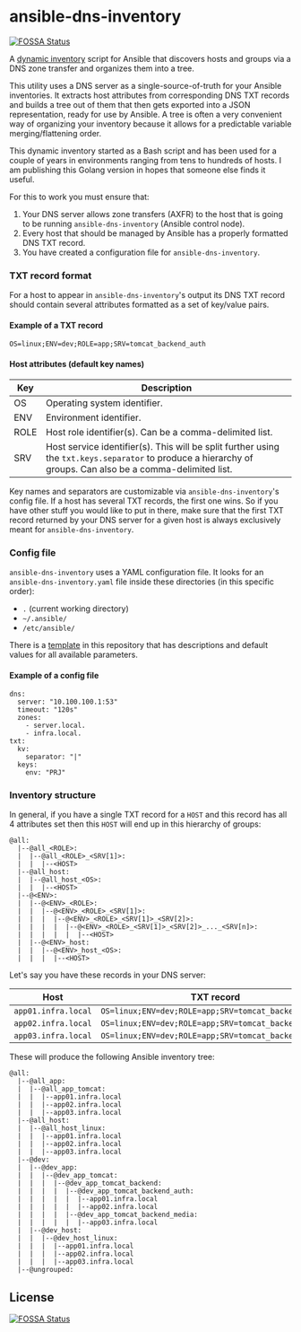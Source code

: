 # ansible-dns-inventory
[![FOSSA Status](https://app.fossa.com/api/projects/git%2Bgithub.com%2FNeonSludge%2Fansible-dns-inventory.svg?type=shield)](https://app.fossa.com/projects/git%2Bgithub.com%2FNeonSludge%2Fansible-dns-inventory?ref=badge_shield)


A [dynamic inventory](https://docs.ansible.com/ansible/latest/user_guide/intro_dynamic_inventory.html) script for Ansible that discovers hosts and groups via a DNS zone transfer and organizes them into a tree.

This utility uses a DNS server as a single-source-of-truth for your Ansible inventories. It extracts host attributes from corresponding DNS TXT records and builds a tree out of them that then gets exported into a JSON representation, ready for use by Ansible. A tree is often a very convenient way of organizing your inventory because it allows for a predictable variable merging/flattening order.

This dynamic inventory started as a Bash script and has been used for a couple of years in environments ranging from tens to hundreds of hosts. I am publishing this Golang version in hopes that someone else finds it useful.

For this to work you must ensure that:

1. Your DNS server allows zone transfers (AXFR) to the host that is going to be running `ansible-dns-inventory` (Ansible control node).
2. Every host that should be managed by Ansible has a properly formatted DNS TXT record.
3. You have created a configuration file for `ansible-dns-inventory`.

### TXT record format
For a host to appear in `ansible-dns-inventory`'s output its DNS TXT record should contain several attributes formatted as a set of key/value pairs.

#### Example of a TXT record
```
OS=linux;ENV=dev;ROLE=app;SRV=tomcat_backend_auth
```

#### Host attributes (default key names)
| Key  | Description                                                                                                                                                 |
| ---- | ----------------------------------------------------------------------------------------------------------------------------------------------------------- |
| OS   | Operating system identifier.                                                                                                                                |
| ENV  | Environment identifier.                                                                                                                                     |
| ROLE | Host role identifier(s). Can be a comma-delimited list.                                                                                                     |
| SRV  | Host service identifier(s). This will be split further using the `txt.keys.separator` to produce a hierarchy of groups. Can also be a comma-delimited list. |

Key names and separators are customizable via `ansible-dns-inventory`'s config file.
If a host has several TXT records, the first one wins. So if you have other stuff you would like to put in there, make sure that the first TXT record returned by your DNS server for a given host is always exclusively meant for `ansible-dns-inventory`.

### Config file

`ansible-dns-inventory` uses a YAML configuration file. It looks for an `ansible-dns-inventory.yaml` file inside these directories (in this specific order):

* `.` (current working directory)
* `~/.ansible/`
* `/etc/ansible/`

There is a [template](config/ansible-dns-inventory.yaml) in this repository that has descriptions and default values for all available parameters.

#### Example of a config file
```
dns:
  server: "10.100.100.1:53"
  timeout: "120s"
  zones:
    - server.local.
    - infra.local.
txt:
  kv:
    separator: "|"
  keys:
    env: "PRJ"

```

### Inventory structure

In general, if you have a single TXT record for a `HOST` and this record has all 4 attributes set then this `HOST` will end up in this hierarchy of groups:

```
@all:
  |--@all_<ROLE>:
  |  |--@all_<ROLE>_<SRV[1]>:
  |  |  |--<HOST>
  |--@all_host:
  |  |--@all_host_<OS>:
  |  |  |--<HOST>
  |--@<ENV>:
  |  |--@<ENV>_<ROLE>:
  |  |  |--@<ENV>_<ROLE>_<SRV[1]>:
  |  |  |  |--@<ENV>_<ROLE>_<SRV[1]>_<SRV[2]>:
  |  |  |  |  |--@<ENV>_<ROLE>_<SRV[1]>_<SRV[2]>_..._<SRV[n]>:
  |  |  |  |  |  |--<HOST>
  |  |--@<ENV>_host:
  |  |  |--@<ENV>_host_<OS>:
  |  |  |  |--<HOST>
```

Let's say you have these records in your DNS server:

| Host                | TXT record                                            |
| ------------------- | ----------------------------------------------------- |
| `app01.infra.local` | `OS=linux;ENV=dev;ROLE=app;SRV=tomcat_backend_auth`   |
| `app02.infra.local` | `OS=linux;ENV=dev;ROLE=app;SRV=tomcat_backend_auth`   |
| `app03.infra.local` | `OS=linux;ENV=dev;ROLE=app;SRV=tomcat_backend_media`  |

These will produce the following Ansible inventory tree:

```
@all:
  |--@all_app:
  |  |--@all_app_tomcat:
  |  |  |--app01.infra.local
  |  |  |--app02.infra.local
  |  |  |--app03.infra.local
  |--@all_host:
  |  |--@all_host_linux:
  |  |  |--app01.infra.local
  |  |  |--app02.infra.local
  |  |  |--app03.infra.local
  |--@dev:
  |  |--@dev_app:
  |  |  |--@dev_app_tomcat:
  |  |  |  |--@dev_app_tomcat_backend:
  |  |  |  |  |--@dev_app_tomcat_backend_auth:
  |  |  |  |  |  |--app01.infra.local
  |  |  |  |  |  |--app02.infra.local
  |  |  |  |  |--@dev_app_tomcat_backend_media:
  |  |  |  |  |  |--app03.infra.local
  |  |--@dev_host:
  |  |  |--@dev_host_linux:
  |  |  |  |--app01.infra.local
  |  |  |  |--app02.infra.local
  |  |  |  |--app03.infra.local
  |--@ungrouped:
```


## License
[![FOSSA Status](https://app.fossa.com/api/projects/git%2Bgithub.com%2FNeonSludge%2Fansible-dns-inventory.svg?type=large)](https://app.fossa.com/projects/git%2Bgithub.com%2FNeonSludge%2Fansible-dns-inventory?ref=badge_large)